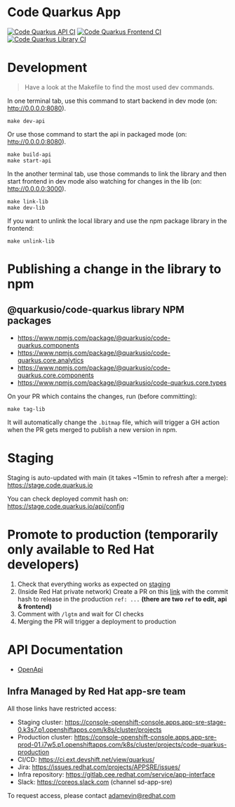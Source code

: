 # Code Quarkus App

 [![Code Quarkus API CI](https://github.com/quarkusio/code.quarkus.io/actions/workflows/code-quarkus-api-actions.yml/badge.svg)](https://github.com/quarkusio/code.quarkus.io/actions/workflows/code-quarkus-api-actions.yml) [![Code Quarkus Frontend CI](https://github.com/quarkusio/code.quarkus.io/actions/workflows/code-quarkus-frontend-actions.yml/badge.svg)](https://github.com/quarkusio/code.quarkus.io/actions/workflows/code-quarkus-frontend-actions.yml)
 [![Code Quarkus Library CI](https://github.com/quarkusio/code.quarkus.io/actions/workflows/code-quarkus-library-publish-actions.yml/badge.svg)](https://github.com/quarkusio/code.quarkus.io/actions/workflows/code-quarkus-library-publish-actions.yml)

# Development

> Have a look at the Makefile to find the most used dev commands.

In one terminal tab, use this command to start backend in dev mode (on: http://0.0.0.0:8080).
```
make dev-api
```

Or use those command to start the api in packaged mode (on: http://0.0.0.0:8080).
```
make build-api
make start-api
```

In the another terminal tab, use those commands to link the library and then start frontend in dev mode also watching for changes in the lib (on: http://0.0.0.0:3000).
```
make link-lib
make dev-lib
```

If you want to unlink the local library and use the npm package library in the frontend:
```
make unlink-lib
```

# Publishing a change in the library to npm

## @quarkusio/code-quarkus library NPM packages

- https://www.npmjs.com/package/@quarkusio/code-quarkus.components
- https://www.npmjs.com/package/@quarkusio/code-quarkus.core.analytics
- https://www.npmjs.com/package/@quarkusio/code-quarkus.core.components
- https://www.npmjs.com/package/@quarkusio/code-quarkus.core.types


On your PR which contains the changes, run (before committing):
```
make tag-lib
```

It will automatically change the `.bitmap` file, which will trigger a GH action when the PR gets merged to publish a new version in npm.

# Staging

Staging is auto-updated with main (it takes ~15min to refresh after a merge): https://stage.code.quarkus.io

You can check deployed commit hash on: https://stage.code.quarkus.io/api/config

# Promote to production (temporarily only available to Red Hat developers)

1. Check that everything works as expected on [staging](#staging)
2. (Inside Red Hat private network) Create a PR on this [link](https://gitlab.cee.redhat.com/service/app-interface/-/edit/master/data/services/quarkus/cicd/ci-ext/saas.yaml) with the commit hash to release in the production `ref: ...` **(there are two `ref` to edit, api & frontend)**
3. Comment with `/lgtm` and wait for CI checks
4. Merging the PR will trigger a deployment to production

# API Documentation

- [OpenApi](https://code.quarkus.io/q/swagger-ui)

## Infra Managed by Red Hat app-sre team 

All those links have restricted access:

- Staging cluster: https://console-openshift-console.apps.app-sre-stage-0.k3s7.p1.openshiftapps.com/k8s/cluster/projects
- Production cluster: https://console-openshift-console.apps.app-sre-prod-01.i7w5.p1.openshiftapps.com/k8s/cluster/projects/code-quarkus-production
- CI/CD: https://ci.ext.devshift.net/view/quarkus/
- Jira: https://issues.redhat.com/projects/APPSRE/issues/
- Infra repository: https://gitlab.cee.redhat.com/service/app-interface
- Slack: https://coreos.slack.com (channel sd-app-sre)

To request access, please contact adamevin@redhat.com
